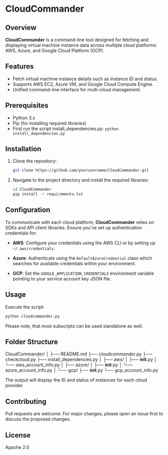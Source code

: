 # CloudCommander

## Overview
**CloudCommander** is a command-line tool designed for fetching and displaying virtual machine instance data across multiple cloud platforms: AWS, Azure, and Google Cloud Platform (GCP).

## Features

- Fetch virtual machine instance details such as instance ID and status.
- Supports AWS EC2, Azure VM, and Google Cloud Compute Engine.
- Unified command-line interface for multi-cloud management.

## Prerequisites

- Python 3.x
- Pip (for installing required libraries)
- First run the script install_dependencies.py: ```python install_dependencies.py```

## Installation

1. Clone the repository:
    ```bash
    git clone https://github.com/yourusername/CloudCommander.git
    ```

2. Navigate to the project directory and install the required libraries:
    ```bash
    cd CloudCommander
    pip install -r requirements.txt
    ```

## Configuration

To communicate with each cloud platform, **CloudCommander** relies on SDKs and API client libraries. Ensure you've set up authentication credentials for:

- **AWS**: Configure your credentials using the AWS CLI or by setting up `~/.aws/credentials`.

- **Azure**: Authenticate using the `DefaultAzureCredential` class which searches for available credentials within your environment.

- **GCP**: Set the `GOOGLE_APPLICATION_CREDENTIALS` environment variable pointing to your service account key JSON file.

## Usage

Execute the script:
```bash
python cloudcommander.py
```

Please note, that most subscripts can be used standalone as well.

## Folder Structure

CloudCommander/
│
├── README.md
├── cloudcommander.py
├── checkcloud.py
├── install_dependencies.py
│
├── aws/
│   ├── __init__.py
│   └── aws_account_info.py
│
├── azure/
│   ├── __init__.py
│   └── azure_account_info.py
│
└── gcp/
    ├── __init__.py
    └── gcp_account_info.py



The output will display the ID and status of instances for each cloud provider.

## Contributing

Pull requests are welcome. For major changes, please open an issue first to discuss the proposed changes.

## License

Apache 2.0
